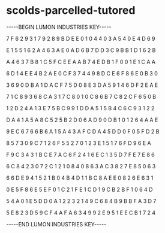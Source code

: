 # scolds-parcelled-tutored

-----BEGIN LUMON INDUSTRIES KEY-----

7 F 6 2 9 3 1 7 9 2 8 9 B D E E 0 1 0 4 4 0 3 A 5 4 0 E 4 D 6 9

E 1 5 5 1 6 2 A 4 6 3 A E 0 A D 6 B 7 D D 3 C 9 B B 1 D 1 6 2 B

A 4 6 3 7 B 8 1 C 5 F C E E A A B 7 4 E D B 1 F 0 0 1 E 1 C A A

6 D 1 4 E E 4 B 2 A E 0 C F 3 7 4 4 9 8 D C E 6 F 8 6 E 0 B 3 0

3 6 9 0 D B A 1 D A C F 7 5 D 0 8 E 3 D A 5 9 1 4 6 D F 2 E A E

7 1 C 8 9 3 6 8 C A 3 1 7 C 8 0 1 0 C 8 6 B 7 C 8 2 C F 6 5 0 B

1 2 D 2 4 A 1 3 E 7 5 B C 9 9 1 D D A 5 1 5 B 4 C 6 C 9 3 1 2 2

D A 4 1 A 5 A 8 C 5 2 5 B 2 D 0 6 A D 9 0 D B 1 0 1 2 6 4 A A E

9 E C 6 7 6 6 B 6 A 1 5 A 4 3 A F C D A 4 5 D D 0 F 0 5 F D 2 B

8 5 7 3 0 9 C 7 1 2 6 F 5 5 2 7 0 1 2 3 E 1 5 1 7 6 F D 9 6 E A

F 9 C 3 4 3 1 B C E 7 A C 6 F 2 4 1 6 E C 1 3 5 D 7 F E 7 E 8 6

6 C 8 4 2 3 0 7 2 C 1 2 1 0 8 4 0 8 6 3 A C 3 8 2 7 E 8 5 0 6 3

6 6 D E 9 4 1 5 2 1 B 0 4 B 4 D 1 1 B C 8 A E E 0 8 2 6 E 6 3 1

0 E 5 F 8 6 E 5 E F 0 1 C 2 1 F E 1 C D 1 9 C B 2 B F 1 0 6 4 D

5 4 A 0 1 E 5 D D 0 A 1 2 2 3 2 1 4 9 C 6 8 4 B 9 B B F A 3 D 7

5 E 8 2 3 D 5 9 C F 4 A F A 6 3 4 9 9 2 E 9 5 1 E E C B 1 7 2 4

-----END LUMON INDUSTRIES KEY-----
